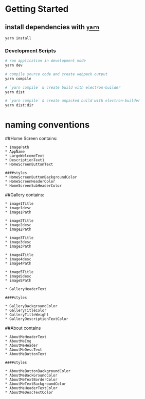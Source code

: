 # Getting Started

## install dependencies with [`yarn`](https://yarnpkg.com/en/)

```bash
yarn install
```

### Development Scripts

```bash
# run application in development mode
yarn dev

# compile source code and create webpack output
yarn compile

# `yarn compile` & create build with electron-builder
yarn dist

# `yarn compile` & create unpacked build with electron-builder
yarn dist:dir
```

# naming conventions

##Home Screen contains:

    * ImagePath
    * AppName
    * LargeWelcomeText
    * DescriptionText1
    * HomeScreenButtonText

    ####styles
    * HomeScreenButtonBackgroundColor
    * HomeScreenHeaderColor
    * HomeScreenSubHeaderColor

##Gallery contains:

    * image1Title
    * image1desc
    * image1Path

    * image2Title
    * image2desc
    * image2Path

    * image3Title
    * image3desc
    * image3Path

    * image4Title
    * image4desc
    * image4Path

    * image5Title
    * image5desc
    * image5Path

    * GalleryHeaderText

    ####styles

    * GalleryBackgroundColor
    * GalleryTitleColor
    * GalleryTitleWeight
    * GalleryDescriptionTextColor

##About contains

    * AboutMeHeaderText
    * AboutMeImg
    * AboutMeHeader
    * AboutMeDescText
    * AboutMeButtonText

    ####styles

    * AboutMeButtonBackgroundColor
    * AboutMeBackGroundColor
    * AboutMeTextBorderColor
    * AboutMeTextBackgroundColor
    * AboutMeHeaderTextColor
    * AboutMeDescTextColor
